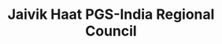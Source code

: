 ---
title: "Jaivik Haat PGS-India Regional Council"
url: /delhi/jaivik-haat-pgs-india-regional-council/
shop: supermarket
---
